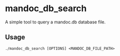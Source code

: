 # mandoc_db_search

A simple tool to query a mandoc.db database file.

## Usage
```
./mandoc_db_search [OPTIONS] <MANDOC_DB_FILE_PATH>
```
